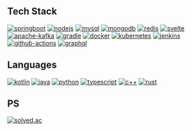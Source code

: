 ## Tech Stack
[![springboot](https://img.shields.io/badge/Spring%20Boot-6DB33F?style=for-the-badge&logo=springboot&logoColor=white)](https://spring.io/projects/spring-boot)
[![nodejs](https://img.shields.io/badge/Node.js-339933?style=for-the-badge&logo=nodedotjs&logoColor=white)](https://nodejs.org/)
[![mysql](https://img.shields.io/badge/MySQL-005C84?style=for-the-badge&logo=mysql&logoColor=white)](https://www.mysql.com/)
[![mongodb](https://img.shields.io/badge/MongoDB-4EA94B?style=for-the-badge&logo=mongodb&logoColor=white)](https://www.mongodb.com/)
[![redis](https://img.shields.io/badge/Redis-DC382D?style=for-the-badge&logo=redis&logoColor=white)](https://redis.io/)
[![svelte](https://img.shields.io/badge/Svelte-FF3E00?style=for-the-badge&logo=svelte&logoColor=white)](https://svelte.dev/)
[![apache-kafka](https://img.shields.io/badge/Apache%20Kafka-231F20?style=for-the-badge&logo=apachekafka&logoColor=white)](https://kafka.apache.org/)
[![gradle](https://img.shields.io/badge/Gradle-02303A?style=for-the-badge&logo=gradle&logoColor=white)](https://gradle.org/)
[![docker](https://img.shields.io/badge/Docker-2496ED?style=for-the-badge&logo=docker&logoColor=white)](https://www.docker.com/)
[![kubernetes](https://img.shields.io/badge/Kubernetes-326CE5?style=for-the-badge&logo=kubernetes&logoColor=white)](https://kubernetes.io/)
[![jenkins](https://img.shields.io/badge/Jenkins-D24939?style=for-the-badge&logo=jenkins&logoColor=white)](https://www.jenkins.io/)
[![github-actions](https://img.shields.io/badge/Github%20Actions-282a2e?style=for-the-badge&logo=githubactions&logoColor=367cfe)](https://github.com/features/actions)
[![graphql](https://img.shields.io/badge/GraphQL-E10098?style=for-the-badge&logo=graphql&logoColor=white)](https://graphql.org/)

## Languages
[![kotlin](https://img.shields.io/badge/Kotlin-B125EA?style=for-the-badge&logo=kotlin&logoColor=white)](https://kotlinlang.org/)
[![java](https://img.shields.io/badge/Java-007396?style=for-the-badge&logo=java&logoColor=white)](https://www.java.com/)
[![python](https://img.shields.io/badge/Python-FFD43B?style=for-the-badge&logo=python&logoColor=blue)](https://www.python.org/)
[![typescript](https://img.shields.io/badge/TypeScript-007ACC?style=for-the-badge&logo=typescript&logoColor=white)](https://www.typescriptlang.org/)
[![c++](https://img.shields.io/badge/C%2B%2B-00599C?style=for-the-badge&logo=c%2B%2B&logoColor=white)](https://isocpp.org/)
[![rust](https://img.shields.io/badge/Rust-black?style=for-the-badge&logo=rust&logoColor=#E57324)](https://www.rust-lang.org/)

## PS
[![solved.ac](http://mazassumnida.wtf/api/v2/generate_badge?boj=llyfn)](https://solved.ac/llyfn)